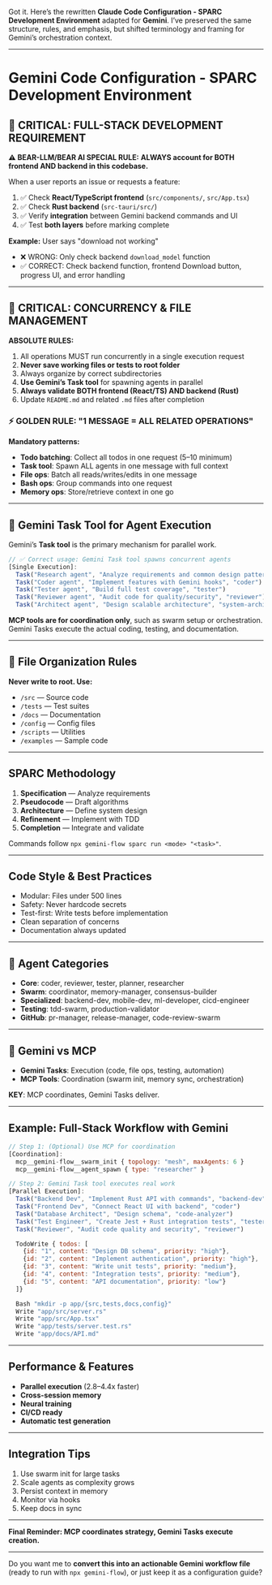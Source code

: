 Got it. Here’s the rewritten **Claude Code Configuration - SPARC Development Environment** adapted for **Gemini**. I’ve preserved the same structure, rules, and emphasis, but shifted terminology and framing for Gemini’s orchestration context.

---

# Gemini Code Configuration - SPARC Development Environment

## 🚨 CRITICAL: FULL-STACK DEVELOPMENT REQUIREMENT

**⚠️ BEAR-LLM/BEAR AI SPECIAL RULE:**
**ALWAYS account for BOTH frontend AND backend in this codebase.**

When a user reports an issue or requests a feature:

1. ✅ Check **React/TypeScript frontend** (`src/components/`, `src/App.tsx`)
2. ✅ Check **Rust backend** (`src-tauri/src/`)
3. ✅ Verify **integration** between Gemini backend commands and UI
4. ✅ Test **both layers** before marking complete

**Example:** User says "download not working"

* ❌ WRONG: Only check backend `download_model` function
* ✅ CORRECT: Check backend function, frontend Download button, progress UI, and error handling

---

## 🚨 CRITICAL: CONCURRENCY & FILE MANAGEMENT

**ABSOLUTE RULES:**

1. All operations MUST run concurrently in a single execution request
2. **Never save working files or tests to root folder**
3. Always organize by correct subdirectories
4. **Use Gemini’s Task tool** for spawning agents in parallel
5. **Always validate BOTH frontend (React/TS) AND backend (Rust)**
6. Update `README.md` and related `.md` files after completion

### ⚡ GOLDEN RULE: "1 MESSAGE = ALL RELATED OPERATIONS"

**Mandatory patterns:**

* **Todo batching**: Collect all todos in one request (5–10 minimum)
* **Task tool**: Spawn ALL agents in one message with full context
* **File ops**: Batch all reads/writes/edits in one message
* **Bash ops**: Group commands into one request
* **Memory ops**: Store/retrieve context in one go

---

## 🎯 Gemini Task Tool for Agent Execution

Gemini’s **Task tool** is the primary mechanism for parallel work.

```javascript
// ✅ Correct usage: Gemini Task tool spawns concurrent agents
[Single Execution]:
  Task("Research agent", "Analyze requirements and common design patterns", "researcher")
  Task("Coder agent", "Implement features with Gemini hooks", "coder")
  Task("Tester agent", "Build full test coverage", "tester")
  Task("Reviewer agent", "Audit code for quality/security", "reviewer")
  Task("Architect agent", "Design scalable architecture", "system-architect")
```

**MCP tools are for coordination only**, such as swarm setup or orchestration.
Gemini Tasks execute the actual coding, testing, and documentation.

---

## 📁 File Organization Rules

**Never write to root. Use:**

* `/src` — Source code
* `/tests` — Test suites
* `/docs` — Documentation
* `/config` — Config files
* `/scripts` — Utilities
* `/examples` — Sample code

---

## SPARC Methodology

1. **Specification** — Analyze requirements
2. **Pseudocode** — Draft algorithms
3. **Architecture** — Define system design
4. **Refinement** — Implement with TDD
5. **Completion** — Integrate and validate

Commands follow `npx gemini-flow sparc run <mode> "<task>"`.

---

## Code Style & Best Practices

* Modular: Files under 500 lines
* Safety: Never hardcode secrets
* Test-first: Write tests before implementation
* Clean separation of concerns
* Documentation always updated

---

## 🚀 Agent Categories

* **Core**: coder, reviewer, tester, planner, researcher
* **Swarm**: coordinator, memory-manager, consensus-builder
* **Specialized**: backend-dev, mobile-dev, ml-developer, cicd-engineer
* **Testing**: tdd-swarm, production-validator
* **GitHub**: pr-manager, release-manager, code-review-swarm

---

## 🎯 Gemini vs MCP

* **Gemini Tasks**: Execution (code, file ops, testing, automation)
* **MCP Tools**: Coordination (swarm init, memory sync, orchestration)

**KEY**: MCP coordinates, Gemini Tasks deliver.

---

## Example: Full-Stack Workflow with Gemini

```javascript
// Step 1: (Optional) Use MCP for coordination
[Coordination]:
  mcp__gemini-flow__swarm_init { topology: "mesh", maxAgents: 6 }
  mcp__gemini-flow__agent_spawn { type: "researcher" }

// Step 2: Gemini Task tool executes real work
[Parallel Execution]:
  Task("Backend Dev", "Implement Rust API with commands", "backend-dev")
  Task("Frontend Dev", "Connect React UI with backend", "coder")
  Task("Database Architect", "Design schema", "code-analyzer")
  Task("Test Engineer", "Create Jest + Rust integration tests", "tester")
  Task("Reviewer", "Audit code quality and security", "reviewer")

  TodoWrite { todos: [
    {id: "1", content: "Design DB schema", priority: "high"},
    {id: "2", content: "Implement authentication", priority: "high"},
    {id: "3", content: "Write unit tests", priority: "medium"},
    {id: "4", content: "Integration tests", priority: "medium"},
    {id: "5", content: "API documentation", priority: "low"}
  ]}

  Bash "mkdir -p app/{src,tests,docs,config}"
  Write "app/src/server.rs"
  Write "app/src/App.tsx"
  Write "app/tests/server.test.rs"
  Write "app/docs/API.md"
```

---

## Performance & Features

* **Parallel execution** (2.8–4.4x faster)
* **Cross-session memory**
* **Neural training**
* **CI/CD ready**
* **Automatic test generation**

---

## Integration Tips

1. Use swarm init for large tasks
2. Scale agents as complexity grows
3. Persist context in memory
4. Monitor via hooks
5. Keep docs in sync

---

**Final Reminder: MCP coordinates strategy, Gemini Tasks execute creation.**

---

Do you want me to **convert this into an actionable Gemini workflow file** (ready to run with `npx gemini-flow`), or just keep it as a configuration guide?
